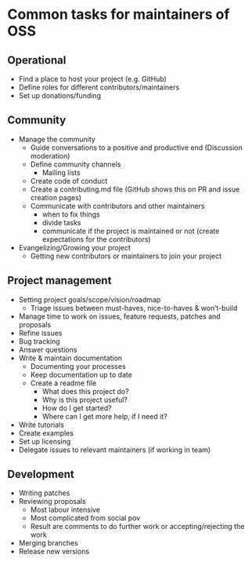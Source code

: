# Common tasks for maintainers of OSS

## Operational

- Find a place to host your project (e.g. GitHub)
- Define roles for different contributors/maintainers
- Set up donations/funding

## Community

- Manage the community
  - Guide conversations to a positive and productive end (Discussion moderation)
  - Define community channels
    - Mailing lists
  - Create code of conduct
  - Create a contributing.md file (GitHub shows this on PR and issue creation pages)
  - Communicate with contributors and other maintainers
    - when to fix things
    - divide tasks
    - communicate if the project is maintained or not (create expectations for the contributors)
- Evangelizing/Growing your project
  - Getting new contributors or maintainers to join your project

## Project management

- Setting project goals/scope/vision/roadmap
  - Triage issues between must-haves, nice-to-haves & won’t-build
- Manage time to work on issues, feature requests, patches and proposals
- Refine issues
- Bug tracking
- Answer questions
- Write & maintain documentation
  - Documenting your processes
  - Keep documentation up to date
  - Create a readme file
    - What does this project do?
    - Why is this project useful?
    - How do I get started?
    - Where can I get more help, if I need it?
- Write tutorials
- Create examples
- Set up licensing
- Delegate issues to relevant maintainers (if working in team)

## Development

- Writing patches
- Reviewing proposals
  - Most labour intensive
  - Most complicated from social pov
  - Result are comments to do further work or accepting/rejecting the work
- Merging branches
- Release new versions
